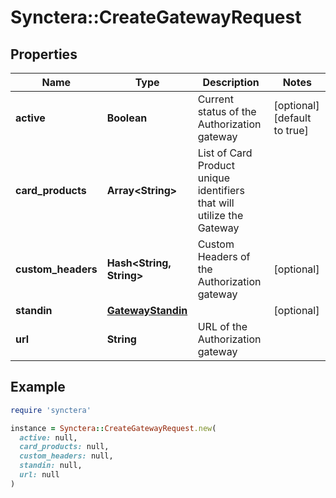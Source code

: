 # Synctera::CreateGatewayRequest

## Properties

| Name | Type | Description | Notes |
| ---- | ---- | ----------- | ----- |
| **active** | **Boolean** | Current status of the Authorization gateway | [optional][default to true] |
| **card_products** | **Array&lt;String&gt;** | List of Card Product unique identifiers that will utilize the Gateway |  |
| **custom_headers** | **Hash&lt;String, String&gt;** | Custom Headers of the Authorization gateway | [optional] |
| **standin** | [**GatewayStandin**](GatewayStandin.md) |  | [optional] |
| **url** | **String** | URL of the Authorization gateway |  |

## Example

```ruby
require 'synctera'

instance = Synctera::CreateGatewayRequest.new(
  active: null,
  card_products: null,
  custom_headers: null,
  standin: null,
  url: null
)
```

